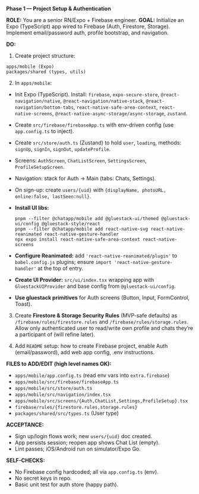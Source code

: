 **Phase 1 — Project Setup & Authentication**

**ROLE:** You are a senior RN/Expo + Firebase engineer.
**GOAL:** Initialize an Expo (TypeScript) app wired to Firebase (Auth, Firestore, Storage). Implement email/password auth, profile bootstrap, and navigation.

**DO:**

1. Create project structure:

```
apps/mobile (Expo)
packages/shared (types, utils)
```

2. In `apps/mobile`:

- Init Expo (TypeScript). Install: `firebase`, `expo-secure-store`, `@react-navigation/native`, `@react-navigation/native-stack`, `@react-navigation/bottom-tabs`, `react-native-safe-area-context`, `react-native-screens`, `@react-native-async-storage/async-storage`, `zustand`.
- Create `src/firebase/firebaseApp.ts` with env-driven config (use `app.config.ts` to inject).
- Create `src/store/auth.ts` (Zustand) to hold `user`, `loading`, methods: `signUp`, `signIn`, `signOut`, `updateProfile`.
- Screens: `AuthScreen`, `ChatListScreen`, `SettingsScreen`, `ProfileSetupScreen`.
- Navigation: stack for Auth → Main (tabs: Chats, Settings).
- On sign-up: create `users/{uid}` with `{displayName, photoURL, online:false, lastSeen:null}`.

- **Install UI libs:**

  ```
  pnpm --filter @chatapp/mobile add @gluestack-ui/themed @gluestack-ui/config @gluestack-style/react
  pnpm --filter @chatapp/mobile add react-native-svg react-native-reanimated react-native-gesture-handler
  npx expo install react-native-safe-area-context react-native-screens
  ```

- **Configure Reanimated:** add `'react-native-reanimated/plugin'` to `babel.config.js` plugins; ensure `import 'react-native-gesture-handler'` at the top of entry.
- **Create UI Provider:** `src/ui/index.tsx` wrapping app with `GluestackUIProvider` and base config from `@gluestack-ui/config`.
- **Use gluestack primitives** for Auth screens (Button, Input, FormControl, Toast).

3. Create **Firestore & Storage Security Rules** (MVP-safe defaults) as `/firebase/rules/firestore.rules` and `/firebase/rules/storage.rules`. Allow only authenticated user to read/write own profile and chats they’re a participant of (will refine later).

4. Add `README` setup: how to create Firebase project, enable Auth (email/password), add web app config, .env instructions.

**FILES to ADD/EDIT (high level names OK):**

- `apps/mobile/app.config.ts` (read env vars into `extra.firebase`)
- `apps/mobile/src/firebase/firebaseApp.ts`
- `apps/mobile/src/store/auth.ts`
- `apps/mobile/src/navigation/index.tsx`
- `apps/mobile/src/screens/{Auth,ChatList,Settings,ProfileSetup}.tsx`
- `firebase/rules/{firestore.rules,storage.rules}`
- `packages/shared/src/types.ts` (User type)

**ACCEPTANCE:**

- Sign up/login flows work; new `users/{uid}` doc created.
- App persists session; reopen app shows Chat List (empty).
- Lint passes; iOS/Android run on simulator/Expo Go.

**SELF-CHECKS:**

- No Firebase config hardcoded; all via `app.config.ts` (env).
- No secret keys in repo.
- Basic unit test for auth store (happy path).
